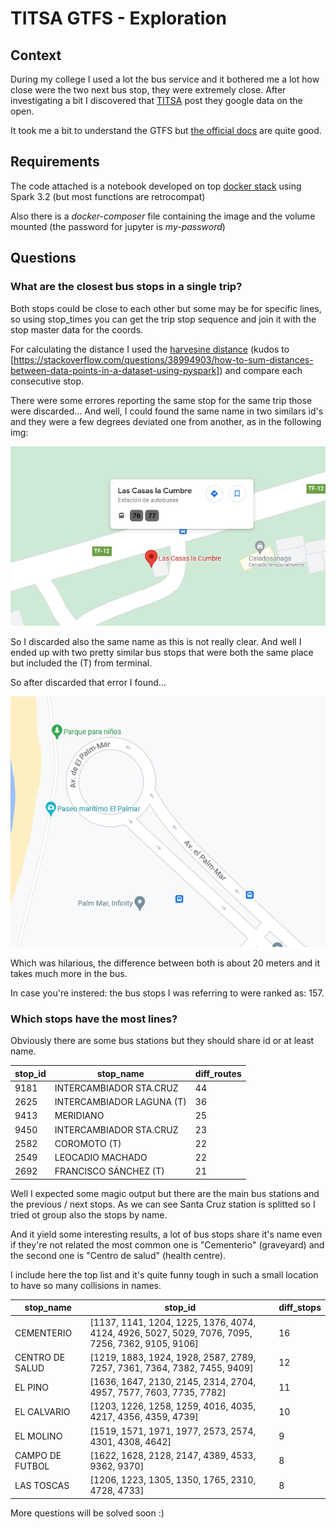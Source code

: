 # TITSA GTFS - Exploration


## Context

During my college I used a lot the bus service and it bothered me a lot how close were the two next bus stop, they were extremely close. After investigating a bit I discovered that [TITSA](https://titsa.com/index.php/tus-guaguas/38-titsa/titsa-open-data) post they google data on the open.

It took me a bit to understand the GTFS but [the official docs](https://developers.google.com/transit/gtfs/reference#field_definitions) are quite good.

## Requirements

The code attached is a notebook developed on top [docker stack](https://jupyter-docker-stacks.readthedocs.io/en/latest/) using Spark 3.2 (but most functions are retrocompat)

Also there is a *docker-composer* file containing the image and the volume mounted (the password for jupyter is _my-password_)

## Questions

### What are the closest bus stops in a single trip?

Both stops could be close to each other but some may be for specific lines, so using stop_times you can get the trip stop sequence and join it with the stop master data for the coords.

For calculating the distance I used the [harvesine distance](https://en.wikipedia.org/wiki/Haversine_formula) (kudos to [https://stackoverflow.com/questions/38994903/how-to-sum-distances-between-data-points-in-a-dataset-using-pyspark]) and compare each consecutive stop. 

There were some errores reporting the same stop for the same trip those were discarded... And well, I could found the same name in two similars id's  and they were a few degrees deviated one from another, as in the following img:

![](/imgs/same_name.png)

So I discarded also the same name as this is not really clear.
And well I ended up with two pretty similar bus stops that were both the same place but included the (T) from terminal.

So after discarded that error I found...

![](/imgs/palmar.png)

Which was hilarious, the difference between both is about 20 meters and it takes much more in the bus.

In case you're instered: the bus stops I was referring to were ranked as: 157.

### Which stops have the most lines?

Obviously there are some bus stations but they should share id or at least name. 

|stop_id|stop_name                |diff_routes|
|-------|-------------------------|-----------|
|9181   |INTERCAMBIADOR STA.CRUZ  |44         |
|2625   |INTERCAMBIADOR LAGUNA (T)|36         |
|9413   |MERIDIANO                |25         |
|9450   |INTERCAMBIADOR STA.CRUZ  |23         |
|2582   |COROMOTO (T)             |22         |
|2549   |LEOCADIO MACHADO         |22         |
|2692   |FRANCISCO SÁNCHEZ (T)    |21         |

Well I expected some magic output but there are the main bus stations and the previous / next stops. As we can see Santa Cruz station is splitted so I tried ot group also the stops by name.

And it yield some interesting results, a lot of bus stops share it's name even if they're not related the most common one is "Cementerio" (graveyard) and the second one is "Centro de salud" (health centre). 

I include here the top list and it's quite funny tough in such a small location to have so many collisions in names.

|stop_name       |stop_id                                                                                         |diff_stops|
|----------------|------------------------------------------------------------------------------------------------|----------|
|CEMENTERIO      |[1137, 1141, 1204, 1225, 1376, 4074, 4124, 4926, 5027, 5029, 7076, 7095, 7256, 7362, 9105, 9106]|16        |
|CENTRO DE SALUD |[1219, 1883, 1924, 1928, 2587, 2789, 7257, 7361, 7364, 7382, 7455, 9409]                        |12        |
|EL PINO         |[1636, 1647, 2130, 2145, 2314, 2704, 4957, 7577, 7603, 7735, 7782]                              |11        |
|EL CALVARIO     |[1203, 1226, 1258, 1259, 4016, 4035, 4217, 4356, 4359, 4739]                                    |10        |
|EL MOLINO       |[1519, 1571, 1971, 1977, 2573, 2574, 4301, 4308, 4642]                                          |9         |
|CAMPO DE FUTBOL |[1622, 1628, 2128, 2147, 4389, 4533, 9362, 9370]                                                |8         |
|LAS TOSCAS      |[1206, 1223, 1305, 1350, 1765, 2310, 4728, 4733]                                                |8         |




More questions will be solved soon :) 